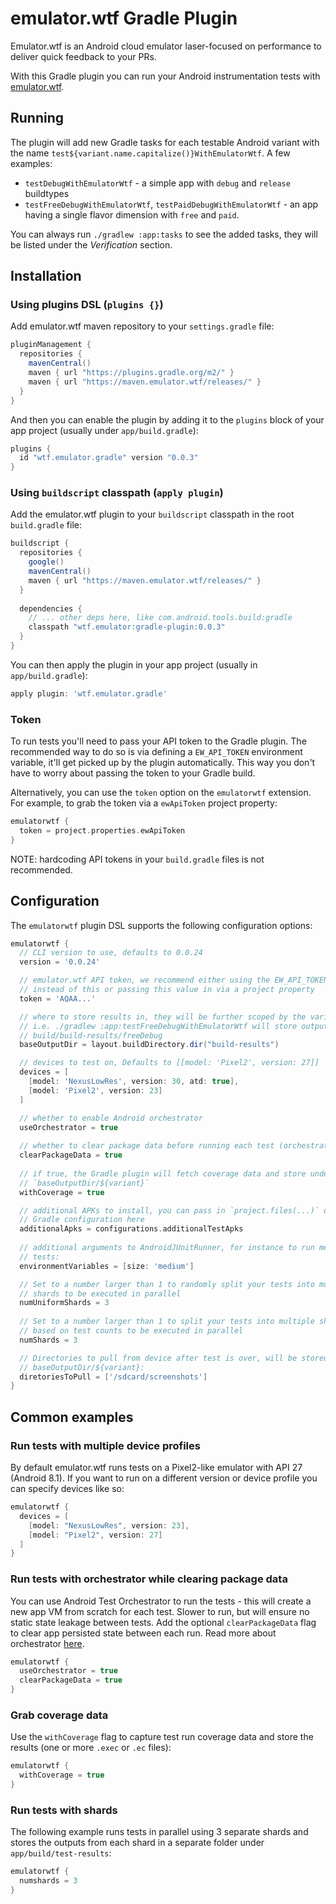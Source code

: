 # emulator.wtf Gradle Plugin

Emulator.wtf is an Android cloud emulator laser-focused on performance to
deliver quick feedback to your PRs.

With this Gradle plugin you can run your Android instrumentation tests with
[emulator.wtf](https://emulator.wtf).

## Running

The plugin will add new Gradle tasks for each testable Android variant with the
name `test${variant.name.capitalize()}WithEmulatorWtf`. A few examples:

- `testDebugWithEmulatorWtf` - a simple app with `debug` and `release`
  buildtypes
- `testFreeDebugWithEmulatorWtf`, `testPaidDebugWithEmulatorWtf` - an app having
  a single flavor dimension with `free` and `paid`.

You can always run `./gradlew :app:tasks` to see the added tasks, they will be
listed under the _Verification_ section.

## Installation

### Using plugins DSL (`plugins {}`)

Add emulator.wtf maven repository to your `settings.gradle` file:

```groovy
pluginManagement {
  repositories {
    mavenCentral()
    maven { url "https://plugins.gradle.org/m2/" }
    maven { url "https://maven.emulator.wtf/releases/" }
  }
}
```

And then you can enable the plugin by adding it to the `plugins` block of your
app project (usually under `app/build.gradle`):

```groovy
plugins {
  id "wtf.emulator.gradle" version "0.0.3"
}
```

### Using `buildscript` classpath (`apply plugin`)

Add the emulator.wtf plugin to your `buildscript` classpath in the root
`build.gradle` file:

```groovy
buildscript {
  repositories {
    google()
    mavenCentral()
    maven { url "https://maven.emulator.wtf/releases/" }
  }
  
  dependencies {
    // ... other deps here, like com.android.tools.build:gradle
    classpath "wtf.emulator:gradle-plugin:0.0.3"
  }
}
```

You can then apply the plugin in your app project (usually in `app/build.gradle`):

```groovy
apply plugin: 'wtf.emulator.gradle'
```

### Token

To run tests you'll need to pass your API token to the Gradle plugin. The
recommended way to do so is via defining a `EW_API_TOKEN` environment variable,
it'll get picked up by the plugin automatically. This way you don't have to
worry about passing the token to your Gradle build.

Alternatively, you can use the `token` option on the `emulatorwtf` extension.
For example, to grab the token via a `ewApiToken` project property:

```groovy
emulatorwtf {
  token = project.properties.ewApiToken
}
```

NOTE: hardcoding API tokens in your `build.gradle` files is not recommended.

## Configuration

The `emulatorwtf` plugin DSL supports the following configuration options:

```groovy
emulatorwtf {
  // CLI version to use, defaults to 0.0.24
  version = '0.0.24'

  // emulator.wtf API token, we recommend either using the EW_API_TOKEN env var
  // instead of this or passing this value in via a project property
  token = 'AQAA...'

  // where to store results in, they will be further scoped by the variant name,
  // i.e. ./gradlew :app:testFreeDebugWithEmulatorWtf will store outputs in
  // build/build-results/freeDebug
  baseOutputDir = layout.buildDirectory.dir("build-results")

  // devices to test on, Defaults to [[model: 'Pixel2', version: 27]]
  devices = [
    [model: 'NexusLowRes', version: 30, atd: true],
    [model: 'Pixel2', version: 23]
  ]

  // whether to enable Android orchestrator
  useOrchestrator = true
  
  // whether to clear package data before running each test (orchestrator only)
  clearPackageData = true
  
  // if true, the Gradle plugin will fetch coverage data and store under
  // `baseOutputDir/${variant}`
  withCoverage = true

  // additional APKs to install, you can pass in `project.files(...)` or a 
  // Gradle configuration here
  additionalApks = configurations.additionalTestApks
  
  // additional arguments to AndroidJUnitRunner, for instance to run medium
  // tests:
  environmentVariables = [size: 'medium']

  // Set to a number larger than 1 to randomly split your tests into multiple
  // shards to be executed in parallel
  numUniformShards = 3
  
  // Set to a number larger than 1 to split your tests into multiple shards
  // based on test counts to be executed in parallel
  numShards = 3

  // Directories to pull from device after test is over, will be stored in
  // baseOutputDir/${variant}:
  diretoriesToPull = ['/sdcard/screenshots']
}
```

## Common examples

### Run tests with multiple device profiles

By default emulator.wtf runs tests on a Pixel2-like emulator with API 27
(Android 8.1). If you want to run on a different version or device profile you
can specify devices like so:

```groovy
emulatorwtf {
  devices = [
    [model: "NexusLowRes", version: 23],
    [model: "Pixel2", version: 27]
  ]
}
```

### Run tests with orchestrator while clearing package data

You can use Android Test Orchestrator to run the tests - this will create a new
app VM from scratch for each test. Slower to run, but will ensure no static
state leakage between tests. Add the optional `clearPackageData` flag to clear
app persisted state between each run. Read more about orchestrator
[here](https://developer.android.com/training/testing/junit-runner#using-android-test-orchestrator).

```groovy
emulatorwtf {
  useOrchestrator = true
  clearPackageData = true
}
```

### Grab coverage data

Use the `withCoverage` flag to capture test run coverage data and store the
results (one or more `.exec` or `.ec` files):

```groovy
emulatorwtf {
  withCoverage = true
}
```

### Run tests with shards

The following example runs tests in parallel using 3 separate shards and stores
the outputs from each shard in a separate folder under `app/build/test-results`:

```groovy
emulatorwtf {
  numshards = 3
}
```